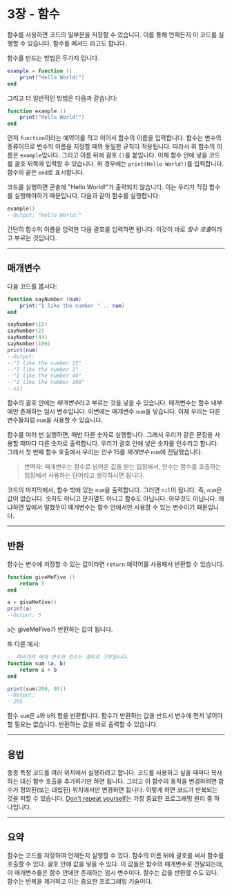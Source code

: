 # 3장 - 함수

함수를 사용하면 코드의 일부분을 저장할 수 있습니다. 이를 통해 언제든지 이 코드를 실행할 수 있습니다. 함수를 메서드 라고도 합니다.

함수를 만드는 방법은 두가지 입니다.

```lua
example = function ()
	print("Hello World!")
end
```

그리고 더 일반적인 방법은 다음과 같습니다:

```lua
function example ()
	print("Hello World!")
end
```

먼저 `function`이라는 예약어를 적고 이어서 함수의 이름을 입력합니다. 함수는 변수의 종류이므로 변수의 이름을 지정할 때와 동일한 규칙이 적용됩니다. 따라서 위 함수의 이름은 `example`입니다. 그리고 이름 뒤에 괄호 `()`를 붙입니다. 이제 함수 안에 넣을 코드를 괄호 뒤쪽에 입력할 수 있습니다. 위 경우에는 `print(Hello World!)`를 입력합니다. 함수의 끝은 `end`로 표시합니다.

코드를 실행하면 콘솔에 "Hello World!"가 출력되지 않습니다. 이는 우리가 직접 함수를 실행해야하기 때문입니다. 다음과 같이 함수를 실행합니다:

```lua
example()
--Output: "Hello World!"
```
간단히 함수의 이름을 입력한 다음 괄호를 입력하면 됩니다. 이것이 바로 *함수 호출*이라고 부르는 것입니다.

___

## 매개변수

다음 코드를 봅시다:

```lua
function sayNumber (num)
	print("I like the number " .. num)
end

sayNumber(15)
sayNumber(2)
sayNumber(44)
sayNumber(100)
print(num)
--Output:
--"I like the number 15"
--"I like the number 2"
--"I like the number 44"
--"I like the number 100"
--nil
```

함수의 괄호 안에는 *매개변수*라고 부르는 것을 넣을 수 있습니다. 매개변수는 함수 내부에만 존재하는 임시 변수입니다. 이번에는 매개변수 `num`을 넣습니다. 이제 우리는 다른 변수들처럼 `num`을 사용할 수 있습니다.

함수를 여러 번 실행하면, 매번 다른 숫자로 실행합니다. 그래서 우리가 같은 문장을 사용할 때마다 다른 숫자로 출력합니다. 우리가 괄호 안에 넣은 숫자를 인수라고 합니다. 그래서 첫 번째 함수 호출에서 우리는 *인수* 15를 *매개변수* `num`에 전달했습니다.
> 번역자: 매개변수는 함수로 넘어온 값을 받는 입장에서, 인수는 함수를 호출하는 입장에서 사용하는 단어라고 생각하시면 됩니다.

코드의 마지막에서, 함수 밖에 있는 `num`을 출력합니다. 그러면 `nil`이 됩니다. 즉, `num`은 값이 없습니다. 숫자도 아니고 문자열도 아니고 함수도 아닙니다. 아무것도 아닙니다. 왜냐하면 앞에서 말했듯이 매개변수는 함수 안에서만 사용할 수 있는 변수이기 때문입니다.

___

## 반환

함수는 변수에 저장할 수 있는 값이라면 `return` 예약어를 사용해서 반환할 수 있습니다.

```lua
function giveMeFive ()
	return 5
end

a = giveMeFive()
print(a)
--Output: 5
```

`a`는 giveMeFive가 반환하는 값이 됩니다.

또 다른 예시:

```lua
-- 여러개의 매개 변수와 인수는 콤마로 구분됩니다.
function sum (a, b)
	return a + b
end

print(sum(200, 95))
--Output:
--295
```
함수 `sum`은 `a`와 `b`의 합을 반환합니다. 함수가 반환하는 값을 반드시 변수에 먼저 넣어야 할 필요는 없습니다. 반환하는 값을 바로 출력할 수 있습니다.

___

## 용법

종종 특정 코드를 여러 위치에서 실행하려고 합니다. 코드를 사용하고 싶을 때마다 복사하는 대신 함수 호출을 추가하기만 하면 됩니다. 그리고 이 함수의 동작을 변경하려면 함수가 정의된(또는 대입된) 위치에서만 변경하면 됩니다. 이렇게 하면 코드가 반복되는 것을 피할 수 있습니다. [Don't repeat yourself](https://en.wikipedia.org/wiki/Don%27t_repeat_yourself)는 가장 중요한 프로그래밍 원리 중 하나입니다.

___

## 요약

함수는 코드를 저장하여 언제든지 실행할 수 있다. 함수의 이름 뒤에 괄호를 써서 함수를 호출할 수 있다. 괄호 안에 값을 넣을 수 있다. 이 값들은 함수의 매개변수로 전달되는데, 이 매개변수들은 함수 안에만 존재하는 임시 변수이다. 함수는 값을 반환할 수도 있다. 함수는 반복을 제거하고 이는 중요한 프로그래밍 기술이다.

